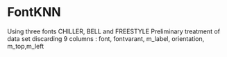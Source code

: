 # FontKNN
Using three fonts CHILLER, BELL and FREESTYLE 
Preliminary treatment of data set
discarding 9 columns : font, fontvarant, m_label, orientation, m_top,m_left
